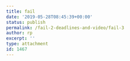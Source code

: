 ```yaml
---
title: fail
date: '2019-05-28T08:45:39+00:00'
status: publish
permalink: /fail-2-deadlines-and-video/fail-3
author: rp
excerpt: ''
type: attachment
id: 1467
---
```

<!DOCTYPE html PUBLIC "-//W3C//DTD HTML 4.0 Transitional//EN" "http://www.w3.org/TR/REC-html40/loose.dtd">
<?xml encoding="UTF-8">
